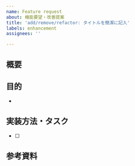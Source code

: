 ```yaml
---
name: Feature request
about: 機能要望・改善提案
title: 'add/remove/refactor: タイトルを簡潔に記入'
labels: enhancement
assignees: ''

---
```


## 概要


##  目的
- 

## 実装方法・タスク
- [ ] 

## 参考資料
